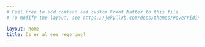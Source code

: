 ```yaml
---
# Feel free to add content and custom Front Matter to this file.
# To modify the layout, see https://jekyllrb.com/docs/themes/#overriding-theme-defaults

layout: home
title: Is er al een regering?
---
```


<div id="counter"></div>

<script>
function dcountup(startingdate, baseunit){
  this.currentTime=new Date()
  this.startingdate=new Date(startingdate)
  this.timesup=false
  this.baseunit=baseunit
  this.start()
}

dcountup.prototype.oncountup=function(){} //default action for "oncountup"

dcountup.prototype.start=function(){
  var thisobj=this
  this.currentTime.setSeconds(this.currentTime.getSeconds()+1)
  var timediff=(this.currentTime-this.startingdate)/1000 //difference btw target date and current date, in seconds
  var oneMinute=60 //minute unit in seconds
  var oneHour=60*60 //hour unit in seconds
  var oneDay=60*60*24 //day unit in seconds
  var dayfield=Math.floor(timediff/oneDay)
  var hourfield=Math.floor((timediff-dayfield*oneDay)/oneHour)
  var minutefield=Math.floor((timediff-dayfield*oneDay-hourfield*oneHour)/oneMinute)
  var secondfield=Math.floor((timediff-dayfield*oneDay-hourfield*oneHour-minutefield*oneMinute))
  if (this.baseunit=="hours"){
     //if base unit is hours, set "hourfield" to be topmost level
    hourfield=dayfield*24+hourfield
    dayfield="n/a"
  }
  else if (this.baseunit=="minutes"){ //if base unit is minutes, set "minutefield" to be topmost level
    minutefield=dayfield*24*60+hourfield*60+minutefield
    dayfield=hourfield="n/a"
  }
  else if (this.baseunit=="seconds"){ //if base unit is seconds, set "secondfield" to be topmost level
    var secondfield=timediff
    dayfield=hourfield=minutefield="n/a"
  }
  var result={days: dayfield, hours:hourfield, minutes:minutefield, seconds:secondfield}
  this.oncountup(result)
  setTimeout(function(){thisobj.start()}, 1000) //update results every second
}

var government = new dcountup("July 2, 2023 11:00:00", "days")
government.oncountup = function(result){
  var mycountainer=document.getElementById("counter")
  mycountainer.innerHTML="<span>Kabinet Schoof I is " + result['days'] + " dagen " + result['hours'] + " uren " + result['minutes'] + " minuten en " + result['seconds'] + " geleden beëdigd.</span>"
}
</script>
